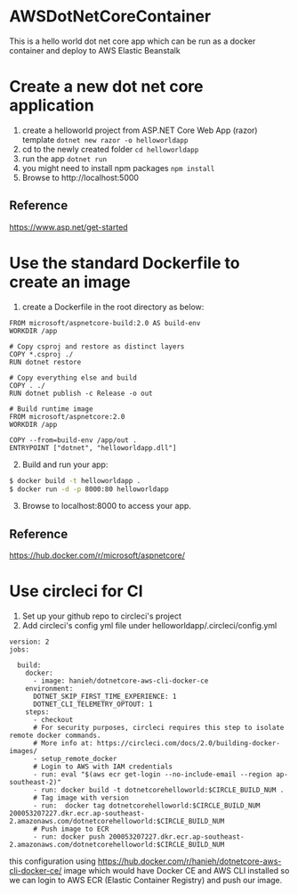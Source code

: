 # AWSDotNetCoreContainer
This is a hello world dot net core app  which can be run as a docker container and deploy to AWS Elastic Beanstalk

# Create a new dot net core application

1. create a helloworld project from ASP.NET Core Web App (razor) template 
``` dotnet new razor -o helloworldapp ```
2. cd to the newly created folder
``` cd helloworldapp ```
3. run the app
``` dotnet run ```
3. you might need to install npm packages 
``` npm install ```
5. Browse to http://localhost:5000

## Reference
https://www.asp.net/get-started

# Use the standard Dockerfile to create an image
1. create a Dockerfile in the root directory as below:
```
FROM microsoft/aspnetcore-build:2.0 AS build-env
WORKDIR /app

# Copy csproj and restore as distinct layers
COPY *.csproj ./
RUN dotnet restore

# Copy everything else and build
COPY . ./
RUN dotnet publish -c Release -o out

# Build runtime image
FROM microsoft/aspnetcore:2.0
WORKDIR /app

COPY --from=build-env /app/out .
ENTRYPOINT ["dotnet", "helloworldapp.dll"]
```
2. Build and run your app:
``` bash
$ docker build -t helloworldapp .
$ docker run -d -p 8000:80 helloworldapp
```
3. Browse to localhost:8000 to access your app.

## Reference
https://hub.docker.com/r/microsoft/aspnetcore/

# Use circleci for CI
1. Set up your github repo to circleci's project
2. Add circleci's config yml file under helloworldapp/.circleci/config.yml
```
version: 2
jobs:

  build:
    docker:
      - image: hanieh/dotnetcore-aws-cli-docker-ce
    environment:
      DOTNET_SKIP_FIRST_TIME_EXPERIENCE: 1
      DOTNET_CLI_TELEMETRY_OPTOUT: 1
    steps:
      - checkout
      # For security purposes, circleci requires this step to isolate remote docker commands. 
      # More info at: https://circleci.com/docs/2.0/building-docker-images/
      - setup_remote_docker
      # Login to AWS with IAM credentials
      - run: eval "$(aws ecr get-login --no-include-email --region ap-southeast-2)"
      - run: docker build -t dotnetcorehelloworld:$CIRCLE_BUILD_NUM .
      # Tag image with version
      - run:  docker tag dotnetcorehelloworld:$CIRCLE_BUILD_NUM 200053207227.dkr.ecr.ap-southeast-2.amazonaws.com/dotnetcorehelloworld:$CIRCLE_BUILD_NUM
      # Push image to ECR
      - run: docker push 200053207227.dkr.ecr.ap-southeast-2.amazonaws.com/dotnetcorehelloworld:$CIRCLE_BUILD_NUM
```
this configuration using https://hub.docker.com/r/hanieh/dotnetcore-aws-cli-docker-ce/ image which would have Docker CE and AWS CLI installed so we can login to AWS ECR (Elastic Container Registry) and push our image.



